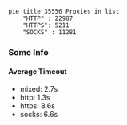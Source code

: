 
```mermaid
pie title 35556 Proxies in list
    "HTTP" : 22987
    "HTTPS": 5211
    "SOCKS" : 11281
```

### Some Info
#### Average Timeout

- mixed: 2.7s
- http: 1.3s
- https: 8.6s
- socks: 6.6s